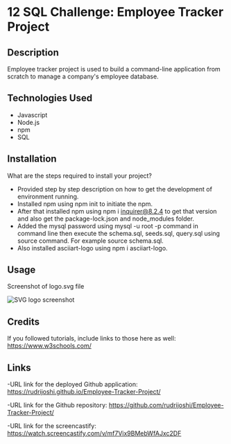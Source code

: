 # 12 SQL Challenge: Employee Tracker Project

## Description
Employee tracker project is used to build a command-line application from scratch to manage a company's employee database.

## Technologies Used

- Javascript
- Node.js
- npm
- SQL

## Installation

What are the steps required to install your project?
- Provided step by step description on how to get the development of environment running. 
- Installed npm using npm init to initiate the npm.
- After that installed npm using npm i inquirer@8.2.4 to get that version and also get the package-lock.json and node_modules folder.
- Added the mysql password using mysql -u root -p command in command line then execute the schema.sql, seeds.sql, query.sql using source command. For example source schema.sql.
- Also installed asciiart-logo using npm i asciiart-logo.

## Usage

Screenshot of logo.svg file

![SVG logo screenshot](./Images/screenshot.png)

## Credits

If you followed tutorials, include links to those here as well: https://www.w3schools.com/

## Links

-URL link for the deployed Github application: https://rudrijoshi.github.io/Employee-Tracker-Project/

-URL link for the Github repository: https://github.com/rudrijoshi/Employee-Tracker-Project/

-URL link for the screencastify: https://watch.screencastify.com/v/mf7Vix9BMebWfAJxc2DF
